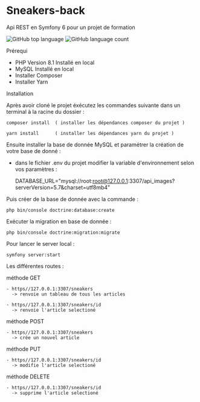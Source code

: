 # Sneakers-back

Api REST en Symfony 6 pour un projet de formation

![GitHub top language](https://img.shields.io/github/languages/top/clemmlec/Sneakers-back)
![GitHub language count](https://img.shields.io/github/languages/count/clemmlec/Sneakers-back)

Prérequi 

  - PHP Version 8.1 Installé en local
  - MySQL Installé en local
  - Installer Composer
  - Installer Yarn
  
 Installation
 
  Après avoir cloné le projet éxécutez les commandes suivante dans un terminal à la racine du dossier : 

    composer install  ( installer les dépendances composer du projet )

    yarn install      ( installer les dépendances yarn du projet )

  Ensuite installer la base de donnée MySQL et paramétrer la création de votre base de donné :
  
  - dans le fichier .env du projet modifier la variable d'environnement selon vos paramètres :
    
      DATABASE_URL="mysql://root:root@127.0.0.1:3307/api_images?serverVersion=5.7&charset=utf8mb4"

  Puis créer de la base de donnée avec la commande : 
  
    php bin/console doctrine:database:create

  Exécuter la migration en base de donnée : 
    
    php bin/console doctrine:migration:migrate

Pour lancer le server local :

    symfony server:start
  
Les différentes routes :

  méthode GET
  
    - https//127.0.0.1:3307/sneakers
      -> renvoie un tableau de tous les articles
      
    - https//127.0.0.1:3307/sneakers/id
      -> renvoie l'article selectioné 
      
  méthode POST
  
    - https//127.0.0.1:3307/sneakers
      -> crée un nouvel article
   
  méthode PUT
  
    - https//127.0.0.1:3307/sneakers/id
      -> modifie l'article selectioné 
  
  méthode DELETE
  
    - https//127.0.0.1:3307/sneakers/id
      -> supprime l'article selectioné 
      
      
